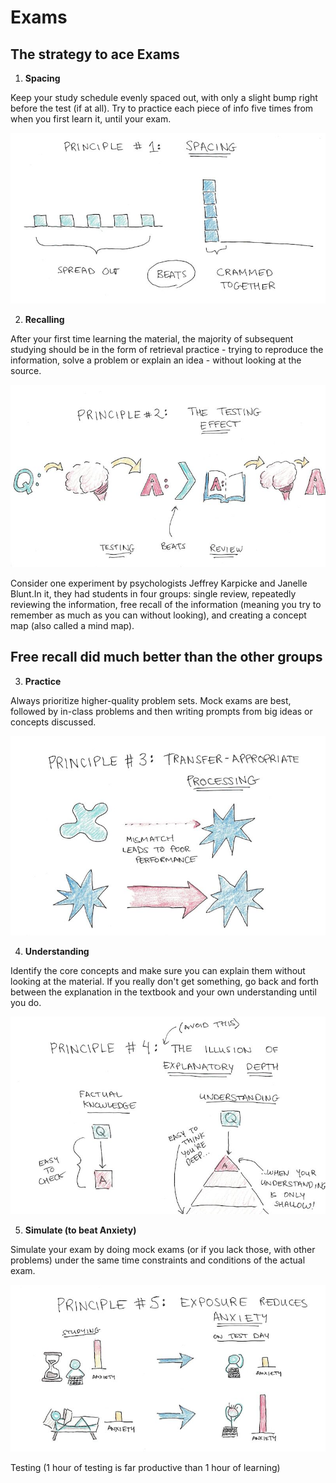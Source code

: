 # Exams

## The strategy to ace Exams

1. **Spacing**

Keep your study schedule evenly spaced out, with only a slight bump right before the test (if at all). Try to practice each piece of info five times from when you first learn it, until your exam.

![image](../../media/Learning-Intro_Exams-image1.jpg)

2. **Recalling**

After your first time learning the material, the majority of subsequent studying should be in the form of retrieval practice - trying to reproduce the information, solve a problem or explain an idea - without looking at the source.

![image](../../media/Learning-Intro_Exams-image2.jpg)

Consider one experiment by psychologists Jeffrey Karpicke and Janelle Blunt.In it, they had students in four groups: single review, repeatedly reviewing the information, free recall of the information (meaning you try to remember as much as you can without looking), and creating a concept map (also called a mind map).

## Free recall did much better than the other groups

3. **Practice**

Always prioritize higher-quality problem sets. Mock exams are best, followed by in-class problems and then writing prompts from big ideas or concepts discussed.

![image](../../media/Learning-Intro_Exams-image3.jpg)

4. **Understanding**

Identify the core concepts and make sure you can explain them without looking at the material. If you really don't get something, go back and forth between the explanation in the textbook and your own understanding until you do.

![image](../../media/Learning-Intro_Exams-image4.jpg)

5. **Simulate (to beat Anxiety)**

Simulate your exam by doing mock exams (or if you lack those, with other problems) under the same time constraints and conditions of the actual exam.

![image](../../media/Learning-Intro_Exams-image5.jpg)

Testing (1 hour of testing is far productive than 1 hour of learning)
